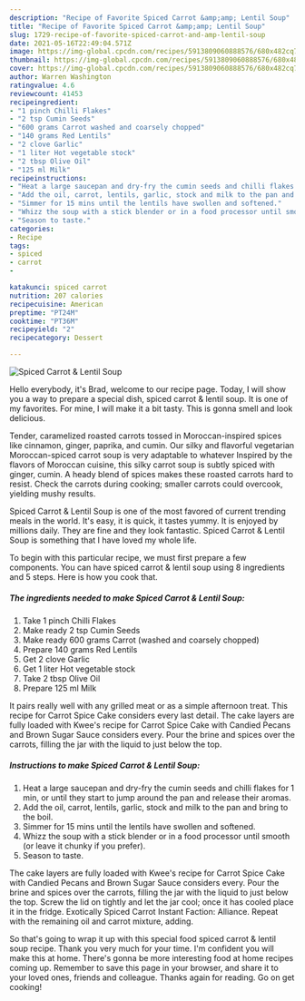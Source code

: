 ```yaml
---
description: "Recipe of Favorite Spiced Carrot &amp;amp; Lentil Soup"
title: "Recipe of Favorite Spiced Carrot &amp;amp; Lentil Soup"
slug: 1729-recipe-of-favorite-spiced-carrot-and-amp-lentil-soup
date: 2021-05-16T22:49:04.571Z
image: https://img-global.cpcdn.com/recipes/5913809060888576/680x482cq70/spiced-carrot-lentil-soup-recipe-main-photo.jpg
thumbnail: https://img-global.cpcdn.com/recipes/5913809060888576/680x482cq70/spiced-carrot-lentil-soup-recipe-main-photo.jpg
cover: https://img-global.cpcdn.com/recipes/5913809060888576/680x482cq70/spiced-carrot-lentil-soup-recipe-main-photo.jpg
author: Warren Washington
ratingvalue: 4.6
reviewcount: 41453
recipeingredient:
- "1 pinch Chilli Flakes"
- "2 tsp Cumin Seeds"
- "600 grams Carrot washed and coarsely chopped"
- "140 grams Red Lentils"
- "2 clove Garlic"
- "1 liter Hot vegetable stock"
- "2 tbsp Olive Oil"
- "125 ml Milk"
recipeinstructions:
- "Heat a large saucepan and dry-fry the cumin seeds and chilli flakes for 1 min, or until they start to jump around the pan and release their aromas."
- "Add the oil, carrot, lentils, garlic, stock and milk to the pan and bring to the boil."
- "Simmer for 15 mins until the lentils have swollen and softened."
- "Whizz the soup with a stick blender or in a food processor until smooth (or leave it chunky if you prefer)."
- "Season to taste."
categories:
- Recipe
tags:
- spiced
- carrot
- 

katakunci: spiced carrot  
nutrition: 207 calories
recipecuisine: American
preptime: "PT24M"
cooktime: "PT36M"
recipeyield: "2"
recipecategory: Dessert

---
```



![Spiced Carrot &amp; Lentil Soup](https://img-global.cpcdn.com/recipes/5913809060888576/680x482cq70/spiced-carrot-lentil-soup-recipe-main-photo.jpg)

Hello everybody, it's Brad, welcome to our recipe page. Today, I will show you a way to prepare a special dish, spiced carrot &amp; lentil soup. It is one of my favorites. For mine, I will make it a bit tasty. This is gonna smell and look delicious.

Tender, caramelized roasted carrots tossed in Moroccan-inspired spices like cinnamon, ginger, paprika, and cumin. Our silky and flavorful vegetarian Moroccan-spiced carrot soup is very adaptable to whatever Inspired by the flavors of Moroccan cuisine, this silky carrot soup is subtly spiced with ginger, cumin. A heady blend of spices makes these roasted carrots hard to resist. Check the carrots during cooking; smaller carrots could overcook, yielding mushy results.

Spiced Carrot &amp; Lentil Soup is one of the most favored of current trending meals in the world. It's easy, it is quick, it tastes yummy. It is enjoyed by millions daily. They are fine and they look fantastic. Spiced Carrot &amp; Lentil Soup is something that I have loved my whole life.


To begin with this particular recipe, we must first prepare a few components. You can have spiced carrot &amp; lentil soup using 8 ingredients and 5 steps. Here is how you cook that.

<!--inarticleads1-->

##### The ingredients needed to make Spiced Carrot &amp; Lentil Soup:

1. Take 1 pinch Chilli Flakes
1. Make ready 2 tsp Cumin Seeds
1. Make ready 600 grams Carrot (washed and coarsely chopped)
1. Prepare 140 grams Red Lentils
1. Get 2 clove Garlic
1. Get 1 liter Hot vegetable stock
1. Take 2 tbsp Olive Oil
1. Prepare 125 ml Milk


It pairs really well with any grilled meat or as a simple afternoon treat. This recipe for Carrot Spice Cake considers every last detail. The cake layers are fully loaded with Kwee&#39;s recipe for Carrot Spice Cake with Candied Pecans and Brown Sugar Sauce considers every. Pour the brine and spices over the carrots, filling the jar with the liquid to just below the top. 

<!--inarticleads2-->

##### Instructions to make Spiced Carrot &amp; Lentil Soup:

1. Heat a large saucepan and dry-fry the cumin seeds and chilli flakes for 1 min, or until they start to jump around the pan and release their aromas.
1. Add the oil, carrot, lentils, garlic, stock and milk to the pan and bring to the boil.
1. Simmer for 15 mins until the lentils have swollen and softened.
1. Whizz the soup with a stick blender or in a food processor until smooth (or leave it chunky if you prefer).
1. Season to taste.


The cake layers are fully loaded with Kwee&#39;s recipe for Carrot Spice Cake with Candied Pecans and Brown Sugar Sauce considers every. Pour the brine and spices over the carrots, filling the jar with the liquid to just below the top. Screw the lid on tightly and let the jar cool; once it has cooled place it in the fridge. Exotically Spiced Carrot Instant Faction: Alliance. Repeat with the remaining oil and carrot mixture, adding. 

So that's going to wrap it up with this special food spiced carrot &amp; lentil soup recipe. Thank you very much for your time. I'm confident you will make this at home. There's gonna be more interesting food at home recipes coming up. Remember to save this page in your browser, and share it to your loved ones, friends and colleague. Thanks again for reading. Go on get cooking!
